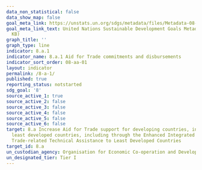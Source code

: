 ```yaml
---
data_non_statistical: false
data_show_map: false
goal_meta_link: https://unstats.un.org/sdgs/metadata/files/Metadata-08-0A-01.pdf
goal_meta_link_text: United Nations Sustainable Development Goals Metadata (PDF 208
  KB)
graph_title: ''
graph_type: line
indicator: 8.a.1
indicator_name: 8.a.1 Aid for Trade commitments and disbursements
indicator_sort_order: 08-aa-01
layout: indicator
permalink: /8-a-1/
published: true
reporting_status: notstarted
sdg_goal: '8'
source_active_1: true
source_active_2: false
source_active_3: false
source_active_4: false
source_active_5: false
source_active_6: false
target: 8.a Increase Aid for Trade support for developing countries, in particular
  least developed countries, including through the Enhanced Integrated Framework for
  Trade-related Technical Assistance to Least Developed Countries
target_id: 8.a
un_custodian_agency: Organisation for Economic Co-operation and Development (OECD)
un_designated_tier: Tier I
---
```

